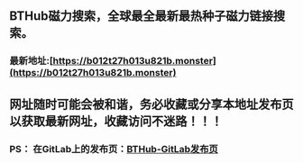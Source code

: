## **BTHub磁力搜索，全球最全最新最热种子磁力链接搜索。**
### 最新地址:[https://b012t27h013u821b.monster](https://b012t27h013u821b.monster)
## 网址随时可能会被和谐，务必收藏或分享本地址发布页以获取最新网址，收藏访问不迷路！！！


### PS： 在GitLab上的发布页：[**BTHub-GitLab发布页**](https://gitlab.com/fwonggh/Bthub/-/blob/master/README.md)
     


